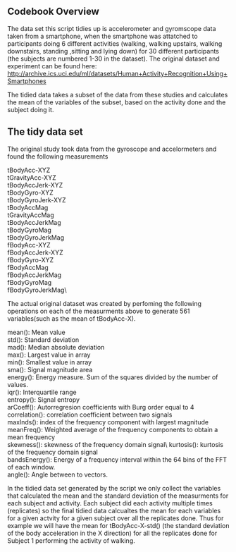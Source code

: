 ## Codebook Overview

The data set this script tidies up is accelerometer and gyromscope data taken from a smartphone, when the smartphone was attatched to participants doing 6 different activities (walking, walking upstairs, walking downstairs, standing ,sitting and lying down) for 30 different participants (the subjects are numbered 1-30 in the dataset). The original dataset and experiment can be found here:  http://archive.ics.uci.edu/ml/datasets/Human+Activity+Recognition+Using+Smartphones

The tidied data takes a subset of the data from these studies and calculates the mean of the variables of the subset, based on the activity done and the subject doing it. 

## The tidy data set
The original study took data from the gyroscope and accelormeters and found the following measurements

tBodyAcc-XYZ\
tGravityAcc-XYZ\
tBodyAccJerk-XYZ\
tBodyGyro-XYZ\
tBodyGyroJerk-XYZ\
tBodyAccMag\
tGravityAccMag\
tBodyAccJerkMag\
tBodyGyroMag\
tBodyGyroJerkMag\
fBodyAcc-XYZ\
fBodyAccJerk-XYZ\
fBodyGyro-XYZ\
fBodyAccMag\
fBodyAccJerkMag\
fBodyGyroMag\
fBodyGyroJerkMag\

The actual original dataset was created by perfoming the following operations on each of the measurments above to generate 561 variables(such as the mean of tBodyAcc-X).

mean(): Mean value\
std(): Standard deviation\
mad(): Median absolute deviation\
max(): Largest value in array\
min(): Smallest value in array\
sma(): Signal magnitude area\
energy(): Energy measure. Sum of the squares divided by the number of values.\
iqr(): Interquartile range\
entropy(): Signal entropy\
arCoeff(): Autorregresion coefficients with Burg order equal to 4\
correlation(): correlation coefficient between two signals\
maxInds(): index of the frequency component with largest magnitude\
meanFreq(): Weighted average of the frequency components to obtain a mean frequency\
skewness(): skewness of the frequency domain signal\ 
kurtosis(): kurtosis of the frequency domain signal\
bandsEnergy(): Energy of a frequency interval within the 64 bins of the FFT of each window.\
angle(): Angle between to vectors.

In the tidied data set generated by the script we only collect the variables that calculated the mean and the standard deviation of the measurments for each subject and activity. Each subject did each activity multiple times (replicates) so the final tidied data calcualtes the mean for each variables for a given actvity for a given subject over all the replicates done. Thus for example we will have the mean for tBodyAcc-X-std() (the standard deviation of the body acceleration in the X direction) for all the replicates done for Subject 1 performing the activity of walking. 


